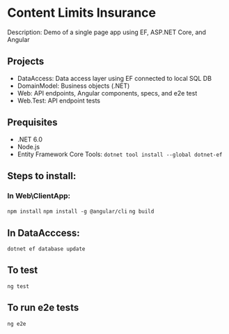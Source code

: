 # Content Limits Insurance
Description: Demo of a single page app using EF, ASP.NET Core, and Angular

## Projects
* DataAccess: Data access layer using EF connected to local SQL DB
* DomainModel: Business objects (.NET)
 * Web: API endpoints, Angular components, specs, and e2e test
* Web.Test: API endpoint tests

## Prequisites
* .NET 6.0
* Node.js
* Entity Framework Core Tools: `dotnet tool install --global dotnet-ef`

## Steps to install:
### In Web\ClientApp:
`npm install`
`npm install -g @angular/cli`
`ng build`

## In DataAcccess:
`dotnet ef database update`

## To test
`ng test`

## To run e2e tests
`ng e2e`